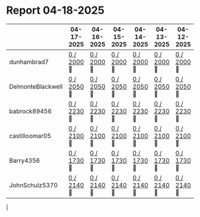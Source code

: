 # Report 04-18-2025
| | 04-17-2025 | 04-16-2025 | 04-15-2025 | 04-14-2025 | 04-13-2025 | 04-12-2025 | 04-11-2025 |
| --- | --- | --- | --- | --- | --- | --- | --- |
| dunhambrad7 | [0 / 2000](https://www.myfitnesspal.com/food/diary/dunhambrad7?date=2025-04-17) :no_entry_sign: | [0 / 2000](https://www.myfitnesspal.com/food/diary/dunhambrad7?date=2025-04-16) :no_entry_sign: | [0 / 2000](https://www.myfitnesspal.com/food/diary/dunhambrad7?date=2025-04-15) :no_entry_sign: | [0 / 2000](https://www.myfitnesspal.com/food/diary/dunhambrad7?date=2025-04-14) :no_entry_sign: | [0 / 2000](https://www.myfitnesspal.com/food/diary/dunhambrad7?date=2025-04-13) :no_entry_sign: | [0 / 2000](https://www.myfitnesspal.com/food/diary/dunhambrad7?date=2025-04-12) :no_entry_sign: | [0 / 2000](https://www.myfitnesspal.com/food/diary/dunhambrad7?date=2025-04-11) :no_entry_sign: |
| DelmonteBlackwell | [0 / 2050](https://www.myfitnesspal.com/food/diary/DelmonteBlackwell?date=2025-04-17) :no_entry_sign: | [0 / 2050](https://www.myfitnesspal.com/food/diary/DelmonteBlackwell?date=2025-04-16) :no_entry_sign: | [0 / 2050](https://www.myfitnesspal.com/food/diary/DelmonteBlackwell?date=2025-04-15) :no_entry_sign: | [0 / 2050](https://www.myfitnesspal.com/food/diary/DelmonteBlackwell?date=2025-04-14) :no_entry_sign: | [0 / 2050](https://www.myfitnesspal.com/food/diary/DelmonteBlackwell?date=2025-04-13) :no_entry_sign: | [0 / 2050](https://www.myfitnesspal.com/food/diary/DelmonteBlackwell?date=2025-04-12) :no_entry_sign: | [0 / 2050](https://www.myfitnesspal.com/food/diary/DelmonteBlackwell?date=2025-04-11) :no_entry_sign: |
| babrock89456 | [0 / 2230](https://www.myfitnesspal.com/food/diary/babrock89456?date=2025-04-17) :no_entry_sign: | [0 / 2230](https://www.myfitnesspal.com/food/diary/babrock89456?date=2025-04-16) :no_entry_sign: | [0 / 2230](https://www.myfitnesspal.com/food/diary/babrock89456?date=2025-04-15) :no_entry_sign: | [0 / 2230](https://www.myfitnesspal.com/food/diary/babrock89456?date=2025-04-14) :no_entry_sign: | [0 / 2230](https://www.myfitnesspal.com/food/diary/babrock89456?date=2025-04-13) :no_entry_sign: | [0 / 2230](https://www.myfitnesspal.com/food/diary/babrock89456?date=2025-04-12) :no_entry_sign: | [0 / 2230](https://www.myfitnesspal.com/food/diary/babrock89456?date=2025-04-11) :no_entry_sign: |
| castilloomar05 | [0 / 2100](https://www.myfitnesspal.com/food/diary/castilloomar05?date=2025-04-17) :no_entry_sign: | [0 / 2100](https://www.myfitnesspal.com/food/diary/castilloomar05?date=2025-04-16) :no_entry_sign: | [0 / 2100](https://www.myfitnesspal.com/food/diary/castilloomar05?date=2025-04-15) :no_entry_sign: | [0 / 2100](https://www.myfitnesspal.com/food/diary/castilloomar05?date=2025-04-14) :no_entry_sign: | [0 / 2100](https://www.myfitnesspal.com/food/diary/castilloomar05?date=2025-04-13) :no_entry_sign: | [0 / 2100](https://www.myfitnesspal.com/food/diary/castilloomar05?date=2025-04-12) :no_entry_sign: | [0 / 2100](https://www.myfitnesspal.com/food/diary/castilloomar05?date=2025-04-11) :no_entry_sign: |
| Barry4356 | [0 / 1730](https://www.myfitnesspal.com/food/diary/Barry4356?date=2025-04-17) :no_entry_sign: | [0 / 1730](https://www.myfitnesspal.com/food/diary/Barry4356?date=2025-04-16) :no_entry_sign: | [0 / 1730](https://www.myfitnesspal.com/food/diary/Barry4356?date=2025-04-15) :no_entry_sign: | [0 / 1730](https://www.myfitnesspal.com/food/diary/Barry4356?date=2025-04-14) :no_entry_sign: | [0 / 1730](https://www.myfitnesspal.com/food/diary/Barry4356?date=2025-04-13) :no_entry_sign: | [0 / 1730](https://www.myfitnesspal.com/food/diary/Barry4356?date=2025-04-12) :no_entry_sign: | [402 / 1730](https://www.myfitnesspal.com/food/diary/Barry4356?date=2025-04-11) :warning: |
| JohnSchulz5370 | [0 / 2140](https://www.myfitnesspal.com/food/diary/JohnSchulz5370?date=2025-04-17) :no_entry_sign: | [0 / 2140](https://www.myfitnesspal.com/food/diary/JohnSchulz5370?date=2025-04-16) :no_entry_sign: | [0 / 2140](https://www.myfitnesspal.com/food/diary/JohnSchulz5370?date=2025-04-15) :no_entry_sign: | [0 / 2140](https://www.myfitnesspal.com/food/diary/JohnSchulz5370?date=2025-04-14) :no_entry_sign: | [0 / 2140](https://www.myfitnesspal.com/food/diary/JohnSchulz5370?date=2025-04-13) :no_entry_sign: | [0 / 2140](https://www.myfitnesspal.com/food/diary/JohnSchulz5370?date=2025-04-12) :no_entry_sign: | [0 / 2140](https://www.myfitnesspal.com/food/diary/JohnSchulz5370?date=2025-04-11) :no_entry_sign: |
|